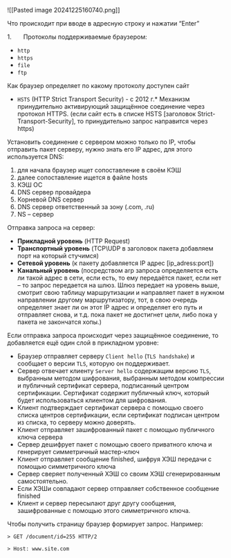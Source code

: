 
![[Pasted image 20241225160740.png]]

Что происходит при вводе в адресную строку и нажатии “Enter”

1.       Протоколы поддерживаемые браузером:

- `http`
- `https`
- `file`
-  `ftp`

Как браузер определяет по какому протоколу доступен сайт

- `HSTS` (HTTP Strict Transport Security) - с 2012 г.* Механизм принудительно активирующий защищённое соединение через протокол HTTPS. (если сайт есть в списке HSTS [заголовок Strict-Transport-Security], то принудительно запрос направится через https)

Установить соединение с сервером можно только по IP, чтобы отправить пакет серверу, нужно знать его IP адрес, для этого используется DNS:
1. для начала браузер ищет сопоставление в своём КЭШ
2. далее сопоставление ищется в файле hosts
3. КЭШ ОС
4. DNS сервер провайдера
5. Корневой DNS сервер
6. DNS сервер ответственный за зону (.com, .ru)
7. NS – сервер

Отправка запроса на сервер:
- **Прикладной уровень** (HTTP Request)
- **Транспортный уровень** (TCP\UDP в заголовок пакета добавляем порт на который стучимся)
- **Сетевой уровень** (к пакету добавляется IP адрес [ip_adress:port])
-  **Канальный уровень** (посредством arp запроса определяется есть ли такой адрес в сети, если есть, то ему передаётся пакет, если нет – то запрос передается на шлюз. Шлюз передает на уровень выше, смотрит свою таблицу маршрутизации и направляет пакет в нужном направлении другому маршрутизатору, тот, в свою очередь определяет знает ли он этот IP адрес и определяет его путь и отправляет снова, и т.д. пока пакет не достигнет цели, либо пока у пакета не закончатся хопы.)

Если отправка запроса происходит через защищённое соединение, то добавляется ещё один слой в прикладном уровне:

- Браузер отправляет серверу `Client hello` (`TLS handshake`) и сообщает о версии `TLS`, которую он поддерживает.
- Сервер отвечает клиенту `Server hello` содержащим версию `TLS`, выбранным методом шифрования, выбранным методом компрессии и публичный сертификат сервера, подписанный центром сертификации. Сертификат содержит публичный ключ, который будет использоваться клиентом для шифрования.
- Клиент подтверждает сертификат сервера с помощью своего списка центров сертификации, если сертификат подписан центром из списка, то серверу можно доверять.
- Клиент отправляет зашифрованный пакет с помощью публичного ключа сервера
- Сервер дешифрует пакет с помощью своего приватного ключа и генерирует симметричный мастер-ключ
- Клиент отправляет сообщение finished, шифруя ХЭШ передачи с помощью симметричного ключа
- Сервер сверяет полученный ХЭШ со своим ХЭШ сгенерированным самостоятельно.
- Если ХЭШи совпадают сервер отправляет собственное сообщение finished
- Клиент и сервер пересылают друг другу сообщения, зашифрованные с помощью этого симметричного ключа.

Чтобы получить страницу браузер формирует запрос. Например:

```
> GET /document/id=255 HTTP/2

> Host: www.site.com
```

